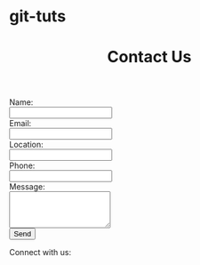 # git-tuts 
<!DOCTYPE html>
<html lang="en">
<head>
    <meta charset="UTF-8">
    <meta name="viewport" content="width=device-width, initial-scale=1.0">
    <title>Contact Us</title>
</head>
<body>
    <header>
        <h1>Contact Us</h1>
    </header>
    <section id="contact-form">
        <form action="/submit-your-form-handler" method="POST">
            <div>
                <label for="name">Name:</label><br>
                <input type="text" id="name" name="name" required><br>
            </div>
            <div>
                <label for="email">Email:</label><br>
                <input type="email" id="email" name="email" required><br>
            </div>
            <div>
                <label for="location">Location:</label><br>
                <input type="text" id="location" name="location"><br>
            </div>
            <div>
                <label for="phone">Phone:</label><br>
                <input type="tel" id="phone" name="phone"><br>
            </div>
            <div>
                <label for="message">Message:</label><br>
                <textarea id="message" name="message" rows="4" required></textarea><br>
            </div>
            <button type="submit">Send</button>
        </form>
    </section>
    <footer>
        <p>Connect with us:</p>
        <!-- Your social media links or additional contact information can go here -->
    </footer>
</body>
</html>
